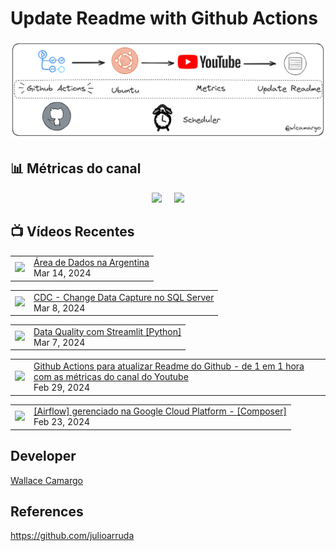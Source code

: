 # Update Readme with Github Actions

![Imagemi](./assets/architecture.png)


## 📊 Métricas do canal

<div style="display: flex; justify-content: center;">
  <div style="margin-right: 10px;">
    <a href="http://youtube.com/@wallacecamargo1043?sub_confirmation=1">
      <img src="https://img.shields.io/youtube/channel/subscribers/UCK0B4IoF57JoiVVVeEcN8-A" />
    </a>
  </div>

  <div style="margin-left: 10px;">
    <a href="http://youtube.com/@wallacecamargo1043?sub_confirmation=1">
      <img src="https://img.shields.io/youtube/channel/views/UCK0B4IoF57JoiVVVeEcN8-A" />
    </a>
  </div>
</div>


## 📺 Vídeos Recentes

<!-- YOUTUBE:START --><table><tr><td><a href="https://www.youtube.com/watch?v=OP4LWLdpIGs"><img width="140px" src="https://i.ytimg.com/vi/OP4LWLdpIGs/mqdefault.jpg"></a></td>
<td><a href="https://www.youtube.com/watch?v=OP4LWLdpIGs">Área de Dados na Argentina</a><br/>Mar 14, 2024</td></tr></table>
<table><tr><td><a href="https://www.youtube.com/watch?v=DO9nGq3nSAM"><img width="140px" src="https://i.ytimg.com/vi/DO9nGq3nSAM/mqdefault.jpg"></a></td>
<td><a href="https://www.youtube.com/watch?v=DO9nGq3nSAM">CDC - Change Data Capture no SQL Server</a><br/>Mar 8, 2024</td></tr></table>
<table><tr><td><a href="https://www.youtube.com/watch?v=qz7ddOM0Mqc"><img width="140px" src="https://i.ytimg.com/vi/qz7ddOM0Mqc/mqdefault.jpg"></a></td>
<td><a href="https://www.youtube.com/watch?v=qz7ddOM0Mqc">Data Quality com Streamlit [Python]</a><br/>Mar 7, 2024</td></tr></table>
<table><tr><td><a href="https://www.youtube.com/watch?v=VfeyeXuwu2o"><img width="140px" src="https://i.ytimg.com/vi/VfeyeXuwu2o/mqdefault.jpg"></a></td>
<td><a href="https://www.youtube.com/watch?v=VfeyeXuwu2o">Github Actions para atualizar Readme do Github - de 1 em 1 hora com as métricas do canal do Youtube</a><br/>Feb 29, 2024</td></tr></table>
<table><tr><td><a href="https://www.youtube.com/watch?v=v9Kmz92yHok"><img width="140px" src="https://i.ytimg.com/vi/v9Kmz92yHok/mqdefault.jpg"></a></td>
<td><a href="https://www.youtube.com/watch?v=v9Kmz92yHok">[Airflow] gerenciado na Google Cloud Platform - [Composer]</a><br/>Feb 23, 2024</td></tr></table>
<!-- YOUTUBE:END -->


## Developer

[Wallace Camargo](https://www.linkedin.com/in/wallace-camargo-35b615171/) 


## References

https://github.com/julioarruda








